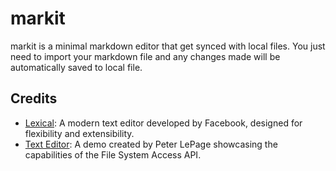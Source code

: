 # markit
markit is a minimal markdown editor that get synced with local files. You just need to import your markdown file and any changes made will be automatically saved to local file.


## Credits
- [Lexical](https://github.com/facebook/lexical): A modern text editor developed by Facebook, designed for flexibility and extensibility.
- [Text Editor](https://github.com/GoogleChromeLabs/text-editor/): A demo created by Peter LePage showcasing the capabilities of the File System Access API.